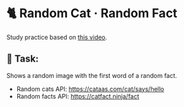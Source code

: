 # 🐈 Random Cat · Random Fact

Study practice based on [this video](https://www.youtube.com/watch?v=XYpadB4VadY&list=PLUofhDIg_38q4D0xNWp7FEHOTcZhjWJ29&index=4&ab_channel=midulive).

## 🩵 Task:

Shows a random image with the first word of a random fact.

* Random cats API: https://cataas.com/cat/says/hello
* Random facts API: https://catfact.ninja/fact

